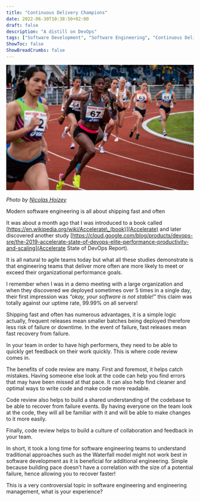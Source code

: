 ```yaml
---
title: "Continuous Delivery Champions"
date: 2022-06-30T10:38:50+02:00
draft: false
description: "A distill on DevOps"
tags: ["Software Development", "Software Engineering", "Continuous Delivery"]
ShowToc: false
ShowBreadCrumbs: false
---
```


![alt text](https://raw.githubusercontent.com/alirezasamar/alirezasamar.github.io/master/assets//headers/0_07C_bmtzUTpr5msH.jpg)

_Photo by [Nicolas Hoizey](https://unsplash.com/@nhoizey)_

Modern software engineering is all about shipping fast and often

It was about a month ago that I was introduced to a book called [https://en.wikipedia.org/wiki/Accelerate\_(book)](Accelerate) and later discovered another study [https://cloud.google.com/blog/products/devops-sre/the-2019-accelerate-state-of-devops-elite-performance-productivity-and-scaling](Accelerate State of DevOps Report).

It is all natural to agile teams today but what all these studies demonstrate is that engineering teams that deliver more often are more likely to meet or exceed their organizational performance goals.

I remember when I was in a demo meeting with a large organization and when they discovered we deployed sometimes over 5 times in a single day, their first impression was _“okay, your software is not stable!”_ this claim was totally against our uptime rate, 99.99% on all servers!

Shipping fast and often has numerous advantages, it is a simple logic actually, frequent releases mean smaller batches being deployed therefore less risk of failure or downtime.
In the event of failure, fast releases mean fast recovery from failure.

In your team in order to have high performers, they need to be able to quickly get feedback on their work quickly. This is where code review comes in.

The benefits of code review are many. First and foremost, it helps catch mistakes. Having someone else look at the code can help you find errors that may have been missed at that pace. It can also help find cleaner and optimal ways to write code and make code more readable.

Code review also helps to build a shared understanding of the codebase to be able to recover from failure events. By having everyone on the team look at the code, they will all be familiar with it and will be able to make changes to it more easily.

Finally, code review helps to build a culture of collaboration and feedback in your team.

In short, it took a long time for software engineering teams to understand traditional approaches such as the Waterfall model might not work best in software development as it is beneficial for additional engineering. Simple because building pace doesn’t have a correlation with the size of a potential failure, hence allowing you to recover faster!

This is a very controversial topic in software engineering and engineering management, what is your experience?
